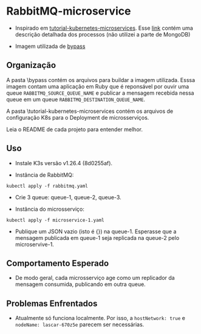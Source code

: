 # RabbitMQ-microservice

- Inspirado em [tutorial-kubernetes-microservices](https://github.com/eduardo-matos/tutorial-kubernetes-microservices.git). Esse [link](https://eduardomatos.dev/deployando-microsservicos-com-rabbitmq-e-mongodb-no-kubernetes/) contém uma descrição detalhada dos processos (não utilizei a parte de MongoDB)

- Imagem utilizada de [bypass](https://github.com/eduardo-matos/bypass)

## Organização

A pasta \bypass contém os arquivos para buildar a imagem utilizada. Esssa imagem contam uma aplicação em Ruby que é reponsável por ouvir uma queue ```RABBITMQ_SOURCE_QUEUE_NAME``` e publicar a mensagem recebida nessa queue em um queue ```RABBITMQ_DESTINATION_QUEUE_NAME```. 

A pasta \tutorial-kubernetes-microservices contém os arquivos de configuração K8s para o Deployment de microsserviços.

Leia o README de cada projeto para entender melhor.

## Uso

- Instale K3s versão v1.26.4 (8d0255af).

- Instância de RabbitMQ:

```kubectl apply -f rabbitmq.yaml``` 

- Crie 3 queue: queue-1, queue-2, queue-3.

- Instância do microsserviço:

```kubectl apply -f microservice-1.yaml``` 

- Publique um JSON vazio (isto é {}) na queue-1. Esperasse que a mensagem publicada em queue-1 seja replicada na queue-2 pelo microservive-1.

## Comportamento Esperado

- De modo geral, cada microsserviço age como um replicador da mensagem consumida, publicando em outra queue.

## Problemas Enfrentados

- Atualmente só funciona localmente. Por isso, a ```hostNetwork: true``` e ```nodeName: lascar-670z5e``` parecem ser necessárias.
